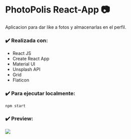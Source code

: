 # PhotoPolis React-App :camera:
Aplicacion para dar like a fotos y almacenarlas en el perfil.
### :heavy_check_mark: Realizada con:
 
 * React JS
 * Create React App
 * Material UI
 * Unsplash API
 * Grid
 * Flaticon
 
### :heavy_check_mark: Para ejecutar localmente: 
```
npm start
```
### :heavy_check_mark: Preview:

<p align="left">
  <img src=https:// />
</p>
